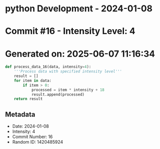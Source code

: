 ﻿# python Development - 2024-01-08
# Commit #16 - Intensity Level: 4
# Generated on: 2025-06-07 11:16:34
```python
def process_data_16(data, intensity=4):
    '''Process data with specified intensity level'''
    result = []
    for item in data:
        if item > 0:
            processed = item * intensity + 18
            result.append(processed)
    return result
```
## Metadata
- Date: 2024-01-08
- Intensity: 4
- Commit Number: 16
- Random ID: 1420485924

